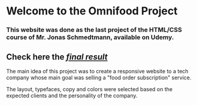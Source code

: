 # Welcome to the Omnifood Project

### This website was done as the last project of the HTML/CSS course of Mr. Jonas Schmedtmann, available on Udemy.

## Check here the _[final result](https://omnifood-andersonfpcorrea.netlify.app/)_

The main idea of this project was to create a responsive website to a tech company
whose main goal was selling a "food order subscription" service.

The layout, typefaces, copy and colors were selected based on the expected clients and the personality of the company.
